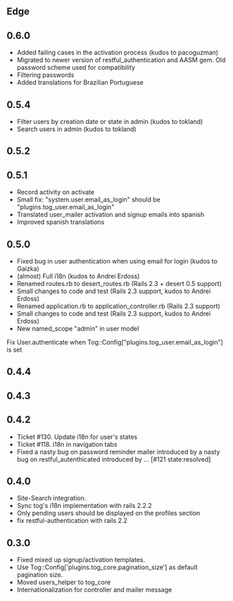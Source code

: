 Edge
----

0.6.0
----

* Added failing cases in the activation process (kudos to pacoguzman)
* Migrated to newer version of restful_authentication and AASM gem. Old password scheme used for compatibility
* Filtering passwords
* Added translations for Brazilian Portuguese

0.5.4
----

* Filter users by creation date or state in admin (kudos to tokland)
* Search users in admin (kudos to tokland)

0.5.2
----

0.5.1
----
* Record activity on activate
* Small fix: "system.user.email_as_login" should be "plugins.tog_user.email_as_login"
* Translated user_mailer activation and signup emails into spanish
* Improved spanish translations

0.5.0
----

* Fixed bug in user authentication when using email for login (kudos to Gaizka)
* (almost) Full i18n (kudos to Andrei Erdoss)
* Renamed routes.rb to desert_routes.rb (Rails 2.3 + desert 0.5 support)
* Small changes to code and test (Rails 2.3 support, kudos to Andrei Erdoss)
* Renamed application.rb to application_controller.rb (Rails 2.3 support)
* Small changes to code and test (Rails 2.3 support, kudos to Andrei Erdoss)
* New named_scope "admin" in user model


Fix User.authenticate when Tog::Config["plugins.tog_user.email_as_login"] 
is set

0.4.4
----

0.4.3
----

0.4.2
----
* Ticket #130. Update i18n for user's states
* Ticket #118. i18n in navigation tabs
* Fixed a nasty bug on password reminder mailer introduced by a nasty bug on restful_autenthicated introduced by ... [#121 state:resolved]

0.4.0
----
* Site-Search integration.
* Sync tog's i18n implementation with rails 2.2.2
* Only pending users should be displayed on the profiles section
* fix restful-authentication with rails 2.2

0.3.0
----
* Fixed mixed up signup/activation templates.
* Use Tog::Config['plugins.tog_core.pagination_size'] as default pagination size.
* Moved users_helper to tog_core
* Internationalization for controller and mailer message
